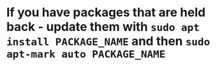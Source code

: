 # If you have packages that are held back - update them with `sudo apt install PACKAGE_NAME` and then `sudo apt-mark auto PACKAGE_NAME`